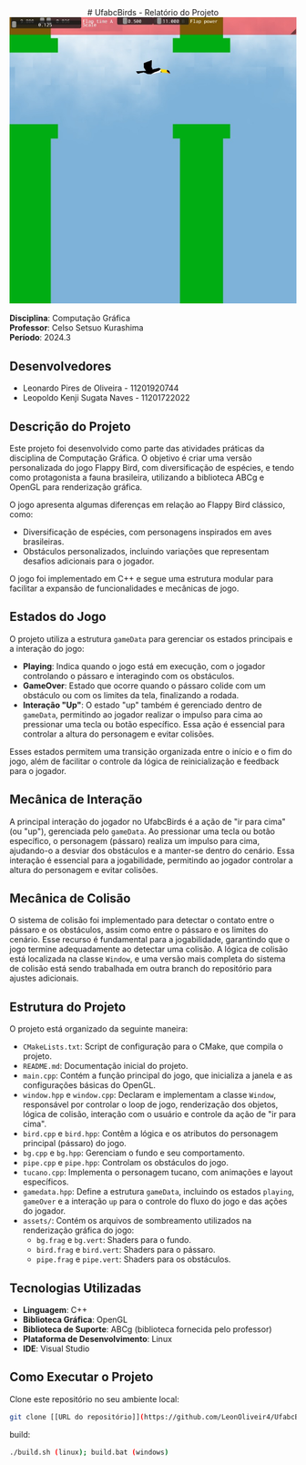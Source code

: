 <div align="center">
# UfabcBirds - Relatório do Projeto
<img src="772ecb68-7d48-4e63-9a5d-90fb9d1e49e6.jpg" alt="Imagem do projeto">
</div>

**Disciplina**: Computação Gráfica  
**Professor**: Celso Setsuo Kurashima  
**Período**: 2024.3  

## Desenvolvedores
- Leonardo Pires de Oliveira - 11201920744
- Leopoldo Kenji Sugata Naves - 11201722022

## Descrição do Projeto
Este projeto foi desenvolvido como parte das atividades práticas da disciplina de Computação Gráfica. O objetivo é criar uma versão personalizada do jogo Flappy Bird, com diversificação de espécies, e tendo como protagonista a fauna brasileira, utilizando a biblioteca ABCg e OpenGL para renderização gráfica.

O jogo apresenta algumas diferenças em relação ao Flappy Bird clássico, como:
- Diversificação de espécies, com personagens inspirados em aves brasileiras.
- Obstáculos personalizados, incluindo variações que representam desafios adicionais para o jogador.

O jogo foi implementado em C++ e segue uma estrutura modular para facilitar a expansão de funcionalidades e mecânicas de jogo.

## Estados do Jogo
O projeto utiliza a estrutura `gameData` para gerenciar os estados principais e a interação do jogo:
- **Playing**: Indica quando o jogo está em execução, com o jogador controlando o pássaro e interagindo com os obstáculos.
- **GameOver**: Estado que ocorre quando o pássaro colide com um obstáculo ou com os limites da tela, finalizando a rodada.
- **Interação "Up"**: O estado "up" também é gerenciado dentro de `gameData`, permitindo ao jogador realizar o impulso para cima ao pressionar uma tecla ou botão específico. Essa ação é essencial para controlar a altura do personagem e evitar colisões.

Esses estados permitem uma transição organizada entre o início e o fim do jogo, além de facilitar o controle da lógica de reinicialização e feedback para o jogador.

## Mecânica de Interação
A principal interação do jogador no UfabcBirds é a ação de "ir para cima" (ou "up"), gerenciada pelo `gameData`. Ao pressionar uma tecla ou botão específico, o personagem (pássaro) realiza um impulso para cima, ajudando-o a desviar dos obstáculos e a manter-se dentro do cenário. Essa interação é essencial para a jogabilidade, permitindo ao jogador controlar a altura do personagem e evitar colisões.

## Mecânica de Colisão
O sistema de colisão foi implementado para detectar o contato entre o pássaro e os obstáculos, assim como entre o pássaro e os limites do cenário. Esse recurso é fundamental para a jogabilidade, garantindo que o jogo termine adequadamente ao detectar uma colisão. A lógica de colisão está localizada na classe `Window`, e uma versão mais completa do sistema de colisão está sendo trabalhada em outra branch do repositório para ajustes adicionais.

## Estrutura do Projeto
O projeto está organizado da seguinte maneira:

- `CMakeLists.txt`: Script de configuração para o CMake, que compila o projeto.
- `README.md`: Documentação inicial do projeto.
- `main.cpp`: Contém a função principal do jogo, que inicializa a janela e as configurações básicas do OpenGL.
- `window.hpp` e `window.cpp`: Declaram e implementam a classe `Window`, responsável por controlar o loop de jogo, renderização dos objetos, lógica de colisão, interação com o usuário e controle da ação de "ir para cima".
- `bird.cpp` e `bird.hpp`: Contêm a lógica e os atributos do personagem principal (pássaro) do jogo.
- `bg.cpp` e `bg.hpp`: Gerenciam o fundo e seu comportamento.
- `pipe.cpp` e `pipe.hpp`: Controlam os obstáculos do jogo.
- `tucano.cpp`: Implementa o personagem tucano, com animações e layout específicos.
- `gamedata.hpp`: Define a estrutura `gameData`, incluindo os estados `playing`, `gameOver` e a interação `up` para o controle do fluxo do jogo e das ações do jogador.
- `assets/`: Contém os arquivos de sombreamento utilizados na renderização gráfica do jogo:
  - `bg.frag` e `bg.vert`: Shaders para o fundo.
  - `bird.frag` e `bird.vert`: Shaders para o pássaro.
  - `pipe.frag` e `pipe.vert`: Shaders para os obstáculos.

## Tecnologias Utilizadas
- **Linguagem**: C++
- **Biblioteca Gráfica**: OpenGL
- **Biblioteca de Suporte**: ABCg (biblioteca fornecida pelo professor)
- **Plataforma de Desenvolvimento**: Linux
- **IDE**: Visual Studio

## Como Executar o Projeto
Clone este repositório no seu ambiente local:
```bash
git clone [[URL do repositório]](https://github.com/LeonOliveir4/UfabcBirds_2D/tree/CenarioInicial_FlappyBird)
```
build:
```bash
./build.sh (linux); build.bat (windows)
```
